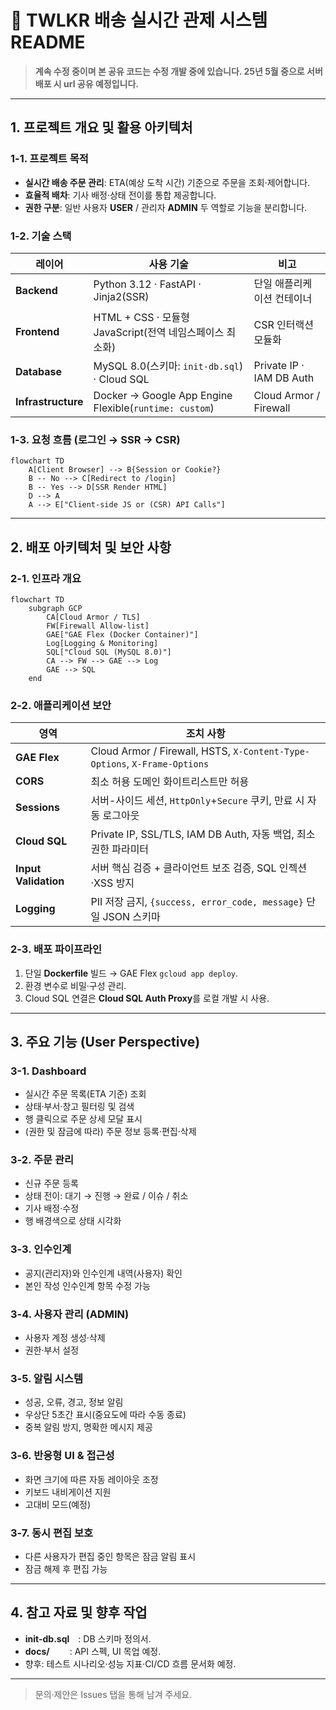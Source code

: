 # 🚚 TWLKR 배송 실시간 관제 시스템 README&#x20;

> **계속 수정 중이며 본 공유 코드는 수정 개발 중에 있습니다. 25년 5월 중으로 서버 배포 시 url 공유 예정입니다.**

---

## 1. 프로젝트 개요 및 활용 아키텍처

### 1-1. 프로젝트 목적

- **실시간 배송 주문 관리**: ETA(예상 도착 시간) 기준으로 주문을 조회·제어합니다.
- **효율적 배차**: 기사 배정·상태 전이를 통합 제공합니다.
- **권한 구분**: 일반 사용자 **USER** / 관리자 **ADMIN** 두 역할로 기능을 분리합니다.



### 1-2. 기술 스택

| 레이어                | 사용 기술                                                  | 비고                       |
| ------------------ | ------------------------------------------------------ | ------------------------ |
| **Backend**        | Python 3.12 · FastAPI · Jinja2(SSR)                    | 단일 애플리케이션 컨테이너           |
| **Frontend**       | HTML + CSS · 모듈형 JavaScript(전역 네임스페이스 최소화)             | CSR 인터랙션 모듈화             |
| **Database**       | MySQL 8.0(스키마: `init-db.sql`) · Cloud SQL              | Private IP · IAM DB Auth |
| **Infrastructure** | Docker → Google App Engine Flexible(`runtime: custom`) | Cloud Armor / Firewall   |

### 1-3. 요청 흐름 (로그인 → SSR → CSR)

```mermaid
flowchart TD
    A[Client Browser] --> B{Session or Cookie?}
    B -- No --> C[Redirect to /login]
    B -- Yes --> D[SSR Render HTML]
    D --> A
    A --> E["Client-side JS or (CSR) API Calls"]
```

---

## 2. 배포 아키텍처 및 보안 사항

### 2-1. 인프라 개요

```mermaid
flowchart TD
    subgraph GCP
        CA[Cloud Armor / TLS]
        FW[Firewall Allow-list]
        GAE["GAE Flex (Docker Container)"]
        Log[Logging & Monitoring]
        SQL["Cloud SQL (MySQL 8.0)"]
        CA --> FW --> GAE --> Log
        GAE --> SQL
    end
```

### 2-2. 애플리케이션 보안

| 영역                   | 조치 사항                                                                     |
| -------------------- | ------------------------------------------------------------------------- |
| **GAE Flex**         | Cloud Armor / Firewall, HSTS, `X-Content-Type-Options`, `X-Frame-Options` |
| **CORS**             | 최소 허용 도메인 화이트리스트만 허용                                                      |
| **Sessions**         | 서버-사이드 세션, `HttpOnly`+`Secure` 쿠키, 만료 시 자동 로그아웃                           |
| **Cloud SQL**        | Private IP, SSL/TLS, IAM DB Auth, 자동 백업, 최소 권한 파라미터                       |
| **Input Validation** | 서버 핵심 검증 + 클라이언트 보조 검증, SQL 인젝션·XSS 방지                                    |
| **Logging**          | PII 저장 금지, `{success, error_code, message}` 단일 JSON 스키마                   |

### 2-3. 배포 파이프라인

1. 단일 **Dockerfile** 빌드 → GAE Flex `gcloud app deploy`.
2. 환경 변수로 비밀·구성 관리.
3. Cloud SQL 연결은 **Cloud SQL Auth Proxy**를 로컬 개발 시 사용.

---

## 3. 주요 기능 (User Perspective)

### 3-1. Dashboard

- 실시간 주문 목록(ETA 기준) 조회
- 상태·부서·창고 필터링 및 검색
- 행 클릭으로 주문 상세 모달 표시
- (권한 및 잠금에 따라) 주문 정보 등록·편집·삭제

### 3-2. 주문 관리

- 신규 주문 등록
- 상태 전이: 대기 → 진행 → 완료 / 이슈 / 취소
- 기사 배정·수정
- 행 배경색으로 상태 시각화

### 3-3. 인수인계

- 공지(관리자)와 인수인계 내역(사용자) 확인
- 본인 작성 인수인계 항목 수정 가능

### 3-4. 사용자 관리 (ADMIN)

- 사용자 계정 생성·삭제
- 권한·부서 설정

### 3-5. 알림 시스템

- 성공, 오류, 경고, 정보 알림
- 우상단 5초간 표시(중요도에 따라 수동 종료)
- 중복 알림 방지, 명확한 메시지 제공

### 3-6. 반응형 UI & 접근성

- 화면 크기에 따른 자동 레이아웃 조정
- 키보드 내비게이션 지원
- 고대비 모드(예정)

### 3-7. 동시 편집 보호

- 다른 사용자가 편집 중인 항목은 잠금 알림 표시
- 잠금 해제 후 편집 가능

---

## 4. 참고 자료 및 향후 작업

- **init-db.sql** : DB 스키마 정의서.
- **docs/**      : API 스펙, UI 목업 예정.
- 향후: 테스트 시나리오·성능 지표·CI/CD 흐름 문서화 예정.

---

> 문의·제안은 Issues 탭을 통해 남겨 주세요.

